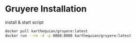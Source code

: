 # Gruyere Installation

install & start script

```bash
docker pull karthequian/gruyere:latest
docker run --rm -d -p 8008:8008 karthequian/gruyere:latest
```